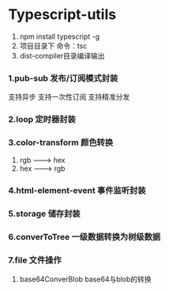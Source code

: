# Typescript-utils
1. npm install typescript -g
2. 项目目录下 命令：tsc
3. dist-compiler目录编译输出

### 1.pub-sub 发布/订阅模式封装
  支持异步
  支持一次性订阅
  支持精准分发
### 2.loop 定时器封装
### 3.color-transform 颜色转换 
  1. rgb ---> hex 
  2. hex ---> rgb 
### 4.html-element-event 事件监听封装
### 5.storage 储存封装
### 6.converToTree 一级数据转换为树级数据
### 7.file 文件操作
  1. base64ConverBlob base64与blob的转换